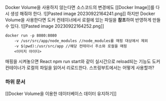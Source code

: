 Docker Volume을 사용하지 않는다면 소스코드의 변경에도 [[Docker Image]]를 다시 생성 해줘야 한다.
![[Pasted image 20230922164241.png]]
하지만 Docker Volume을 사용한다면 도커 컨테이너에서 로컬에 있는 파일을 **참조**하여 반영하게 만들 수 있다.
![[Pasted image 20230922164252.png]]

```shell
docker run -p 8080:8080
	-v /usr/src/app/node_modules //node_modules를 매핑 대상에서 제외
	-v $(pwd):/usr/src/app //해당 컨테이너 주소와 로컬을 매핑
	<이미지 아이디>
```

매핑을 시켜놓으면 React npm run start와 같이 실시간으로 reload되는 기능도 도커 컨테이너가 로컬의 파일을 읽어서 리로드한다. 스프링부트에서는 어떻게 사용할까?

### 하위 문서
[[Docker Volume을 이용한 데이터베이스 데이터 유지하기]]